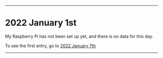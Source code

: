 
***

# 2022 January 1st

My Raspberry Pi has not been set up yet, and there is no data for this day.

To see the first entry, go to [2022 January 7th](/Learn-Pi/New-Pi/2022/January/07/)

***
